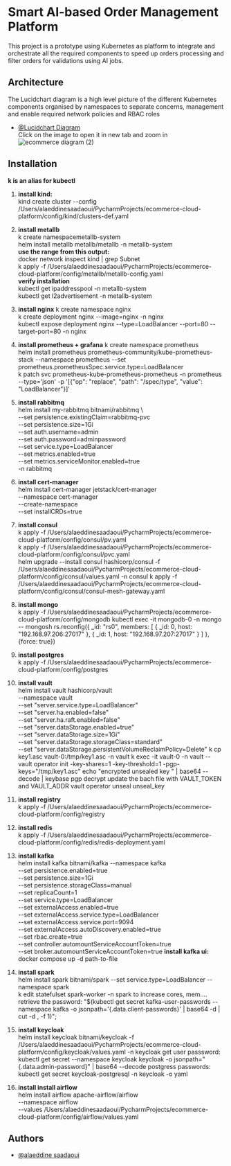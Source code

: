 # Smart AI-based Order Management Platform

This project is a prototype using Kubernetes as platform to integrate and orchestrate all the required components to speed up orders processing and filter orders for validations using AI jobs.
## Architecture
The Lucidchart diagram is a high level picture of the different Kubernetes components organised by namespaces to separate concerns, management and enable required network policies and RBAC roles
- [@Lucidchart Diagram](https://lucid.app/lucidchart/1618b1ea-59a5-49a4-bc73-977a88aedf63/edit?viewport_loc=-1976%2C-774%2C3542%2C2093%2C0_0&invitationId=inv_d43c0486-bf91-4c1d-88d7-0739d1c7a01f) <br/>
Click on the image to open it in new tab and zoom in
![ecommerce diagram (2)](https://github.com/user-attachments/assets/8bd35352-e029-483e-b139-d5e4127e047a)
## Installation
**k is an alias for kubectl**<br/>
1) **install kind:**<br/>
   kind create cluster --config /Users/alaeddinesaadaoui/PycharmProjects/ecommerce-cloud-platform/config/kind/clusters-def.yaml
2) **install metallb**<br/>
  k create namespacemetallb-system<br/> 
  helm install metallb metallb/metallb -n metallb-system<br/> 
  **use the range from this output:**<br/>
  docker network inspect kind | grep Subnet<br/>
  k apply -f /Users/alaeddinesaadaoui/PycharmProjects/ecommerce-cloud-platform/config/metallb/metallb-config.yaml<br/>
  **verify installation**<br/>
  kubectl get ipaddresspool -n metallb-system<br/>
  kubectl get l2advertisement -n metallb-system<br/>
3) **install nginx**
  k create namespace nginx<br/>
  k create deployment nginx --image=nginx -n nginx<br/>
  kubectl expose deployment nginx --type=LoadBalancer --port=80 --target-port=80 -n nginx<br/>

4) **install prometheus + grafana**
  k create namespace prometheus<br/>
  helm install prometheus prometheus-community/kube-prometheus-stack --namespace prometheus --set prometheus.prometheusSpec.service.type=LoadBalancer<br/>
  k patch svc prometheus-kube-prometheus-prometheus -n prometheus --type='json' -p '[{"op": "replace", "path": "/spec/type", "value": "LoadBalancer"}]'<br/>

5) **install  rabbitmq**<br/>
  helm install my-rabbitmq bitnami/rabbitmq \                                                                                                      
    --set persistence.existingClaim=rabbitmq-pvc \
    --set persistence.size=1Gi \
    --set auth.username=admin \
    --set auth.password=adminpassword \
    --set service.type=LoadBalancer \
    --set metrics.enabled=true \
    --set metrics.serviceMonitor.enabled=true \
    -n rabbitmq

6) **install cert-manager**<br/>
helm install cert-manager jetstack/cert-manager \
  --namespace cert-manager \
  --create-namespace \
  --set installCRDs=true

7) **install consul**<br/>
  k apply -f /Users/alaeddinesaadaoui/PycharmProjects/ecommerce-cloud-platform/config/consul/pv.yaml   
  k apply -f /Users/alaeddinesaadaoui/PycharmProjects/ecommerce-cloud-platform/config/consul/pvc.yaml  
  helm upgrade --install consul hashicorp/consul -f /Users/alaeddinesaadaoui/PycharmProjects/ecommerce-cloud-platform/config/consul/values.yaml -n consul 
  k apply -f /Users/alaeddinesaadaoui/PycharmProjects/ecommerce-cloud-platform/config/consul/consul-mesh-gateway.yaml 

8) **install mongo**<br/>
  k apply -f /Users/alaeddinesaadaoui/PycharmProjects/ecommerce-cloud-platform/config/mongodb
  kubectl exec -it mongodb-0 -n mongo -- mongosh
  rs.reconfig({
    _id: "rs0",
    members: [
      { _id: 0, host: "192.168.97.206:27017" },
      { _id: 1, host: "192.168.97.207:27017" }
    ]
  }, {force: true})

9) **install postgres**<br/>
  k apply -f /Users/alaeddinesaadaoui/PycharmProjects/ecommerce-cloud-platform/config/postgres

10) **install vault**<br/>
  helm install vault hashicorp/vault \
    --namespace vault \
    --set "server.service.type=LoadBalancer" \
    --set "server.ha.enabled=false" \
    --set "server.ha.raft.enabled=false" \
    --set "server.dataStorage.enabled=true" \
    --set "server.dataStorage.size=1Gi" \
    --set "server.dataStorage.storageClass=standard" \
    --set "server.dataStorage.persistentVolumeReclaimPolicy=Delete"
  k cp key1.asc vault-0:/tmp/key1.asc -n vault
  k exec -it vault-0 -n vault -- vault operator init -key-shares=1 -key-threshold=1 -pgp-keys="/tmp/key1.asc"
  echo "encrypted unsealed key " | base64 --decode | keybase pgp decrypt
  update the bach file with VAULT_TOKEN and VAULT_ADDR
  vault operator unseal unseal_key

11) **install registry**<br/>
  k apply -f /Users/alaeddinesaadaoui/PycharmProjects/ecommerce-cloud-platform/config/registry

12) **install redis**<br/>
  k apply -f /Users/alaeddinesaadaoui/PycharmProjects/ecommerce-cloud-platform/config/redis/redis-deployment.yaml

13) **install kafka**<br/>
   helm install kafka bitnami/kafka --namespace kafka \
    --set persistence.enabled=true \
    --set persistence.size=1Gi \
    --set persistence.storageClass=manual \
    --set replicaCount=1 \
    --set service.type=LoadBalancer \
    --set externalAccess.enabled=true \
    --set externalAccess.service.type=LoadBalancer \
    --set externalAccess.service.port=9094 \
    --set externalAccess.autoDiscovery.enabled=true \
    --set rbac.create=true \
    --set controller.automountServiceAccountToken=true \
    --set broker.automountServiceAccountToken=true
  **install kafka ui:**<br/>
  docker compose up -d path-to-file

14) **install spark**<br/>
  helm install spark bitnami/spark --set service.type=LoadBalancer --namespace spark                   
  k edit statefulset spark-worker -n spark to increase cores, mem….
  retrieve the password: "$(kubectl get secret kafka-user-passwords --namespace kafka -o jsonpath='{.data.client-passwords}' | base64 -d | cut -d , -f 1)";

15) **install keycloak**<br/>
  helm install keycloak bitnami/keycloak -f /Users/alaeddinesaadaoui/PycharmProjects/ecommerce-cloud-platform/config/keycloak/values.yaml -n keycloak
  get user passsword: kubectl get secret --namespace keycloak keycloak -o jsonpath="{.data.admin-password}" | base64 --decode
  postgress passwords: kubectl get secret keycloak-postgresql -n keycloak -o yaml

16) **install install airflow**<br/>
  helm install airflow apache-airflow/airflow \
    --namespace airflow \
    --values /Users/alaeddinesaadaoui/PycharmProjects/ecommerce-cloud-platform/config/airflow/values.yaml
## Authors

- [@alaeddine saadaoui](https://github.com/SaadaouiAlaeddine)
